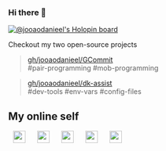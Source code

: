 ### Hi there 👋

[![@jooaodanieel's Holopin board](https://holopin.me/jooaodanieel)](https://holopin.io/@jooaodanieel)

Checkout my two open-source projects

> [gh/jooaodanieel/GCommit][gcommit] <br>
> #pair-programming #mob-programming

> [gh/jooaodanieel/dk-assist][dkassist] <br>
> #dev-tools #env-vars #config-files

## My online self

[<img style="margin: 0 10px" width="25px" src="https://cdn.jsdelivr.net/npm/simple-icons@v3/icons/github.svg" />][github]
[<img style="margin: 0 10px" width="25px" src="https://cdn.jsdelivr.net/npm/simple-icons@v3/icons/gitlab.svg" />][gitlab]
[<img style="margin: 0 10px" width="25px" src="https://cdn.jsdelivr.net/npm/simple-icons@v3/icons/youtube.svg" />][youtube]
[<img style="margin: 0 10px" width="25px" src="https://cdn.jsdelivr.net/npm/simple-icons@v3/icons/linkedin.svg" />][linkedin]
[<img style="margin: 0 10px" width="25px" src="https://cdn.jsdelivr.net/npm/simple-icons@v3/icons/gmail.svg" />][gmail]

[gcommit]: https://github.com/jooaodanieel/GCommit
[dkassist]: https://github.com/jooaodanieel/dk-assist

[github]: https://github.com/jooaodanieel
[gitlab]: https://gitlab.com/jotaf.daniel
[youtube]: https://www.youtube.com/channel/UCOL205uGAu0g3aUsyrcrJzg
[linkedin]: https://linkedin.com/in/joao-daniel/
[gmail]: mailto:jotaf.daniel@gmail.com
